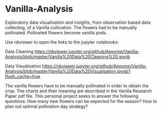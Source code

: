 # Vanilla-Analysis
Exploratory data visualisation and insights, from observation based data collecting, of a Vanilla cultivation. The flowers had to be manually pollinated. Pollinated flowers become vanilla pods.

Use nbviewer to open the links to the jupyter notebooks:

Data Cleaning https://nbviewer.jupyter.org/github/Appymp/Vanilla-Analysis/blob/master/Vanilla%20Data%20Cleaning%20.ipynb

Data Visualisation https://nbviewer.jupyter.org/github/Appymp/Vanilla-Analysis/blob/master/Vanilla%20Data%20Visualisation.ipynb?flush_cache=true

The vanilla flowers have to be manually pollinated in order to obtain the crop. The charts and their meaning are described in the Vanilla Research Paper pdf file. This personal project seeks to answer the following questions:
How many new flowers can be expected for the season?
How to plan out optimal pollination day strategy?
